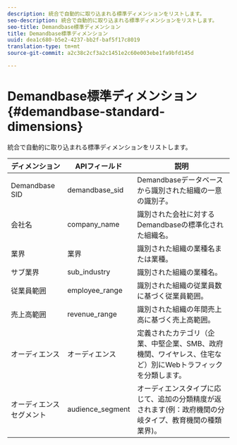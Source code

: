 ```yaml
---
description: 統合で自動的に取り込まれる標準ディメンションをリストします。
seo-description: 統合で自動的に取り込まれる標準ディメンションをリストします。
seo-title: Demandbase標準ディメンション
title: Demandbase標準ディメンション
uuid: dea1c680-b5e2-4237-bb2f-baf5f17c8019
translation-type: tm+mt
source-git-commit: a2c38c2cf3a2c1451e2c60e003ebe1fa9bfd145d

---
```



# Demandbase標準ディメンション{#demandbase-standard-dimensions}

統合で自動的に取り込まれる標準ディメンションをリストします。

| ディメンション | APIフィールド | 説明 |
|---|---|---|
| Demandbase SID | demandbase_sid | Demandbaseデータベースから識別された組織の一意の識別子。 |
| 会社名 | company_name | 識別された会社に対するDemandbaseの標準化された組織名。 |
| 業界 | 業界 | 識別された組織の業種名または業種。 |
| サブ業界 | sub_industry | 識別された組織の業種名。 |
| 従業員範囲 | employee_range | 識別された組織の従業員数に基づく従業員範囲。 |
| 売上高範囲 | revenue_range | 識別された組織の年間売上高に基づく売上高範囲。 |
| オーディエンス | オーディエンス | 定義されたカテゴリ（企業、中堅企業、SMB、政府機関、ワイヤレス、住宅など）別にWebトラフィックを分類します。 |
| オーディエンスセグメント | audience_segment | オーディエンスタイプに応じて、追加の分類精度が返されます(例：政府機関の分岐タイプ、教育機関の種類業界)。 |

